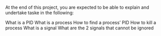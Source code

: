 At the end of this project, you are expected to be able to explain and undertake taske in the following:

What is a PID
What is a process
How to find a process’ PID
How to kill a process
What is a signal
What are the 2 signals that cannot be ignored
